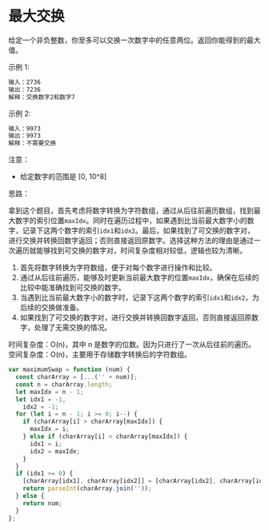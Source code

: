 # 最大交换

给定一个非负整数，你至多可以交换一次数字中的任意两位。返回你能得到的最大值。

示例 1:

```js
输入：2736
输出：7236
解释：交换数字2和数字7
```

示例 2:

```js
输入：9973
输出：9973
解释：不需要交换
```

注意：

- 给定数字的范围是 [0, 10^8]

思路：

拿到这个题目，首先考虑将数字转换为字符数组，通过从后往前遍历数组，找到最大数字的索引位置`maxIdx`。同时在遍历过程中，如果遇到比当前最大数字小的数字，记录下这两个数字的索引`idx1`和`idx2`。最后，如果找到了可交换的数字对，进行交换并转换回数字返回；否则直接返回原数字。选择这种方法的理由是通过一次遍历就能够找到可交换的数字对，时间复杂度相对较低，逻辑也较为清晰。

1. 首先将数字转换为字符数组，便于对每个数字进行操作和比较。
2. 通过从后往前遍历，能够及时更新当前最大数字的位置`maxIdx`，确保在后续的比较中能准确找到可交换的数字。
3. 当遇到比当前最大数字小的数字时，记录下这两个数字的索引`idx1`和`idx2`，为后续的交换做准备。
4. 如果找到了可交换的数字对，进行交换并转换回数字返回，否则直接返回原数字，处理了无需交换的情况。

时间复杂度：O(n)，其中 n 是数字的位数。因为只进行了一次从后往前的遍历。
空间复杂度：O(n)，主要用于存储数字转换后的字符数组。

```js
var maximumSwap = function (num) {
  const charArray = [...('' + num)];
  const n = charArray.length;
  let maxIdx = n - 1;
  let idx1 = -1,
    idx2 = -1;
  for (let i = n - 1; i >= 0; i--) {
    if (charArray[i] > charArray[maxIdx]) {
      maxIdx = i;
    } else if (charArray[i] < charArray[maxIdx]) {
      idx1 = i;
      idx2 = maxIdx;
    }
  }
  if (idx1 >= 0) {
    [charArray[idx1], charArray[idx2]] = [charArray[idx2], charArray[idx1]];
    return parseInt(charArray.join(''));
  } else {
    return num;
  }
};
```
